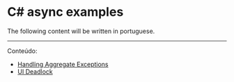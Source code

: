 # C# async examples

The following content will be written in portuguese.

---

Conteúdo:
* [Handling Aggregate Exceptions](AsyncExamples/HandlingAggregateExceptions/Program.md)
* [UI Deadlock](AsyncExamples/UIDeadlock/MainWindow.xaml.md)
